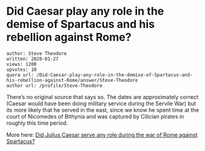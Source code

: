 # Did Caesar play any role in the demise of Spartacus and his rebellion against Rome?

	author: Steve Theodore
	written: 2020-01-27
	views: 1200
	upvotes: 10
	quora url: /Did-Caesar-play-any-role-in-the-demise-of-Spartacus-and-his-rebellion-against-Rome/answer/Steve-Theodore
	author url: /profile/Steve-Theodore


There’s no original source that says so. The dates are approximately correct (Caesar would have been doing military service during the Servile War) but its more likely that he served in the east, since we know he spent time at the court of Nicomedes of Bithynia and was captured by Cilician pirates in roughly this time period.

More here: [Did Julius Caesar serve any role during the war of Rome against Spartacus?](https://www.quora.com/Did-Julius-Caesar-serve-any-role-during-the-war-of-Rome-against-Spartacus/answer/Steve-Theodore?ch=10&share=6e3f85c6&srid=zLvM)

